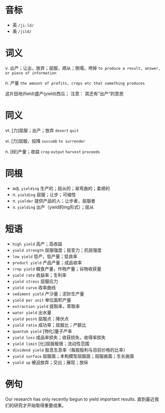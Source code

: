 # 音标

- 英 `/jiːld/`
- 美 `/jild/`

# 词义

v. 出产；让出，放弃；屈服，顺从；倒塌，垮掉
`to produce a result, answer, or piece of information`

n. 产量
`the amount of profits, crops etc that something produces`



这片田地(field)盛产(yield)西瓜； 注意： 其还有“出产”的意思

# 同义

vt. [力]屈服；出产；放弃
`desert` `quit`

vi. [力]屈服，投降
`succumb` `to surrender`

n. [经]产量；收益
`crop` `output` `harvest` `proceeds`

# 同根

- adj. `yielding` 生产的；屈从的；易弯曲的；柔顺的
- n. `yielding` 屈服；让步；可缩性
- n. `yielder` 提供产品的人；让步者，屈服者
- v. `yielding` 出产（yield的ing形式）；屈从

# 短语

- `high yield` 高产；高收益
- `yield strength` 屈服强度；屈变力；抗屈强度
- `low yield` 低产，低产量；低良率
- `product yield` 产品产量；成品收率
- `crop yield` 粮食产量，作物产量；谷物收获量
- `yield rate` 收益率；生利率
- `yield stress` 屈服应力
- `yield curve` 收率曲线
- `sediment yield` 产沙量；泥砂生产量
- `yield per unit` 单位面积产量
- `extraction yield` 提取率，萃取率
- `water yield` 出水量
- `yield point` 屈服点；降伏点
- `yield ratio` 成功率；屈服比；产额比
- `quantum yield` [物化]量子产率
- `yield loss` 成品率损失；收获损失，收得率损失
- `yield limit` [化]屈服极限；流动性范围
- `dividend yield` 股息生息率（每股股利与目前价格的比率）
- `yield surface` 屈服面；本构模型屈服面；屈服曲面；生长曲面
- `yield up` 被迫放弃；交出；展现；放纵

# 例句

Our research has only recently begun to yield important results.
直到最近我们的研究才开始取得重要成果。


